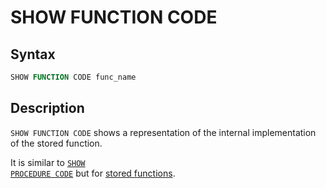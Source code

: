 # SHOW FUNCTION CODE

## Syntax

```sql
SHOW FUNCTION CODE func_name
```

## Description

`SHOW FUNCTION CODE` shows a representation of the internal implementation of the stored function.

It  is similar to <code class="highlight fixed" style="white-space:pre-wrap">[SHOW PROCEDURE CODE](/sql-statements-structure/sql-statements/administrative-sql-statements/show/show-procedure-code/)</code> but for [stored functions](/programming-customizing-mariadb/stored-routines/stored-functions/).